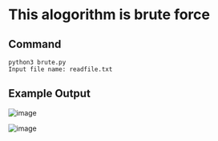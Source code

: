 # This alogorithm is brute force 

## Command
	python3 brute.py
	Input file name: readfile.txt
## Example Output
![image](https://user-images.githubusercontent.com/68893031/111446724-aaa06c00-8747-11eb-85f7-c40253126d20.png)

![image](https://user-images.githubusercontent.com/68893031/111446587-86dd2600-8747-11eb-958e-e4dd20e4ce4d.png)
